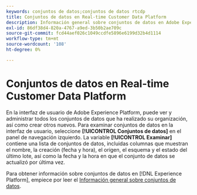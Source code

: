 ```yaml
---
keywords: conjuntos de datos;conjuntos de datos rtcdp
title: Conjuntos de datos en Real-time Customer Data Platform
description: Información general sobre conjuntos de datos en Adobe Experience Platform
exl-id: 86df38d4-820a-4767-a9ed-3b50b2ae709c
source-git-commit: fcd44aef026c1049ccdfe5896e6199d32b4d1114
workflow-type: tm+mt
source-wordcount: '108'
ht-degree: 0%

---
```


# Conjuntos de datos en Real-time Customer Data Platform

En la interfaz de usuario de Adobe Experience Platform, puede ver y administrar todos los conjuntos de datos que ha realizado su organización, así como crear otros nuevos. Para examinar conjuntos de datos en la interfaz de usuario, seleccione **[!UICONTROL Conjuntos de datos]** en el panel de navegación izquierdo. La variable **[!UICONTROL Examinar]** contiene una lista de conjuntos de datos, incluidas columnas que muestran el nombre, la creación (fecha y hora), el origen, el esquema y el estado del último lote, así como la fecha y la hora en que el conjunto de datos se actualizó por última vez.

Para obtener información sobre conjuntos de datos en [!DNL Experience Platform], empiece por leer el [Información general sobre conjuntos de datos](../../catalog/datasets/overview.md).
